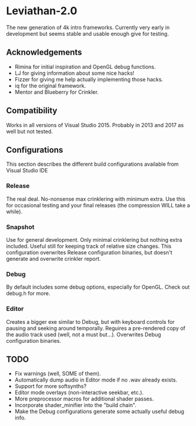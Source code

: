 # Leviathan-2.0
The new generation of 4k intro frameworks. Currently very early in development but seems stable and usable enough give for testing.

## Acknowledgements
* Rimina for initial inspiration and OpenGL debug functions.
* LJ for giving information about some nice hacks!
* Fizzer for giving me help actually implementing those hacks.
* iq for the original framework.
* Mentor and Blueberry for Crinkler.

## Compatibility
Works in all versions of Visual Studio 2015. Probably in 2013 and 2017 as well but not tested.

## Configurations
This section describes the different build configurations available from Visual Studio IDE
### Release
The real deal. No-nonsense max crinklering with minimum extra. Use this for occasional testing and your final releases (the compression WILL take a while).
### Snapshot
Use for general development. Only minimal crinklering but nothing extra included. Useful still for keeping track of relative size changes. This configuration overwrites Release configuration binaries, but doesn't generate and overwrite crinkler report.
### Debug
By default includes some debug options, especially for OpenGL. Check out debug.h for more.
### Editor
Creates a bigger exe similar to Debug, but with keyboard controls for pausing and seeking around temporally. Reguires a pre-rendered copy of the audio track used (well, not a must but...). Overwrites Debug configuration binaries.

## TODO
* Fix warnings (well, SOME of them).
* Automatically dump audio in Editor mode if no .wav already exists.
* Support for more softsynths?
* Editor mode overlays (non-interactive seekbar, etc.).
* More preprocessor macros for additional shader passes.
* Incorporate shader_minifier into the "build chain".
* Make the Debug configurations generate some actually useful debug info.
